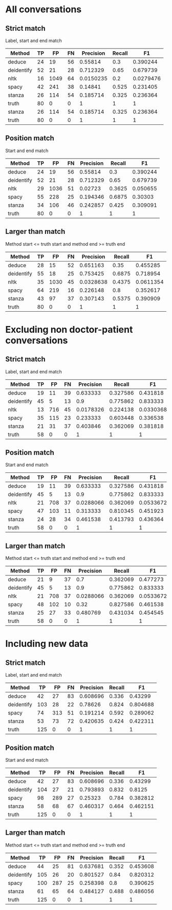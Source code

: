 # All conversations
## Strict match
Label, start and end match

| Method     |   TP |   FP |   FN |   Precision |   Recall |        F1 |
|------------|------|------|------|-------------|----------|-----------|
| deduce     |   24 |   19 |   56 |   0.55814   |    0.3   | 0.390244  |
| deidentify |   52 |   21 |   28 |   0.712329  |    0.65  | 0.679739  |
| nltk       |   16 | 1049 |   64 |   0.0150235 |    0.2   | 0.0279476 |
| spacy      |   42 |  241 |   38 |   0.14841   |    0.525 | 0.231405  |
| stanza     |   26 |  114 |   54 |   0.185714  |    0.325 | 0.236364  |
| truth      |   80 |    0 |    0 |   1         |    1     | 1         |
| stanza     |   26 |  114 |   54 |   0.185714  |    0.325 | 0.236364  |
| truth      |   80 |    0 |    0 |   1         |    1     | 1         |

## Position match
Start and end match

| Method     |   TP |   FP |   FN |   Precision |   Recall |       F1 |
|------------|------|------|------|-------------|----------|----------|
| deduce     |   24 |   19 |   56 |    0.55814  |   0.3    | 0.390244 |
| deidentify |   52 |   21 |   28 |    0.712329 |   0.65   | 0.679739 |
| nltk       |   29 | 1036 |   51 |    0.02723  |   0.3625 | 0.050655 |
| spacy      |   55 |  228 |   25 |    0.194346 |   0.6875 | 0.30303  |
| stanza     |   34 |  106 |   46 |    0.242857 |   0.425  | 0.309091 |
| truth      |   80 |    0 |    0 |    1        |   1      | 1        |

## Larger than match
Method start <= truth start and method end >= truth end

| Method     |   TP |   FP |   FN |   Precision |   Recall |        F1 |
|------------|------|------|------|-------------|----------|-----------|
| deduce     |   28 |   15 |   52 |   0.651163  |   0.35   | 0.455285  |
| deidentify |   55 |   18 |   25 |   0.753425  |   0.6875 | 0.718954  |
| nltk       |   35 | 1030 |   45 |   0.0328638 |   0.4375 | 0.0611354 |
| spacy      |   64 |  219 |   16 |   0.226148  |   0.8    | 0.352617  |
| stanza     |   43 |   97 |   37 |   0.307143  |   0.5375 | 0.390909  |
| truth      |   80 |    0 |    0 |   1         |   1      | 1         |

# Excluding non doctor-patient conversations
## Strict match
Label, start and end match

| Method     |   TP |   FP |   FN |   Precision |   Recall |        F1 |
|------------|------|------|------|-------------|----------|-----------|
| deduce     |   19 |   11 |   39 |   0.633333  | 0.327586 | 0.431818  |
| deidentify |   45 |    5 |   13 |   0.9       | 0.775862 | 0.833333  |
| nltk       |   13 |  716 |   45 |   0.0178326 | 0.224138 | 0.0330368 |
| spacy      |   35 |  115 |   23 |   0.233333  | 0.603448 | 0.336538  |
| stanza     |   21 |   31 |   37 |   0.403846  | 0.362069 | 0.381818  |
| truth      |   58 |    0 |    0 |   1         | 1        | 1         |

## Position match
Start and end match

| Method     |   TP |   FP |   FN |   Precision |   Recall |        F1 |
|------------|------|------|------|-------------|----------|-----------|
| deduce     |   19 |   11 |   39 |   0.633333  | 0.327586 | 0.431818  |
| deidentify |   45 |    5 |   13 |   0.9       | 0.775862 | 0.833333  |
| nltk       |   21 |  708 |   37 |   0.0288066 | 0.362069 | 0.0533672 |
| spacy      |   47 |  103 |   11 |   0.313333  | 0.810345 | 0.451923  |
| stanza     |   24 |   28 |   34 |   0.461538  | 0.413793 | 0.436364  |
| truth      |   58 |    0 |    0 |   1         | 1        | 1         |

## Larger than match
Method start <= truth start and method end >= truth end

| Method     |   TP |   FP |   FN |   Precision |   Recall |        F1 |
|------------|------|------|------|-------------|----------|-----------|
| deduce     |   21 |    9 |   37 |   0.7       | 0.362069 | 0.477273  |
| deidentify |   45 |    5 |   13 |   0.9       | 0.775862 | 0.833333  |
| nltk       |   21 |  708 |   37 |   0.0288066 | 0.362069 | 0.0533672 |
| spacy      |   48 |  102 |   10 |   0.32      | 0.827586 | 0.461538  |
| stanza     |   25 |   27 |   33 |   0.480769  | 0.431034 | 0.454545  |
| truth      |   58 |    0 |    0 |   1         | 1        | 1         |

# Including new data
## Strict match
Label, start and end match

| Method     |   TP |   FP |   FN |   Precision |   Recall |       F1 |
|------------|------|------|------|-------------|----------|----------|
| deduce     |   42 |   27 |   83 |    0.608696 |    0.336 | 0.43299  |
| deidentify |  103 |   28 |   22 |    0.78626  |    0.824 | 0.804688 |
| spacy      |   74 |  313 |   51 |    0.191214 |    0.592 | 0.289062 |
| stanza     |   53 |   73 |   72 |    0.420635 |    0.424 | 0.422311 |
| truth      |  125 |    0 |    0 |    1        |    1     | 1        |

## Position match
Start and end match

| Method     |   TP |   FP |   FN |   Precision |   Recall |       F1 |
|------------|------|------|------|-------------|----------|----------|
| deduce     |   42 |   27 |   83 |    0.608696 |    0.336 | 0.43299  |
| deidentify |  104 |   27 |   21 |    0.793893 |    0.832 | 0.8125   |
| spacy      |   98 |  289 |   27 |    0.25323  |    0.784 | 0.382812 |
| stanza     |   58 |   68 |   67 |    0.460317 |    0.464 | 0.462151 |
| truth      |  125 |    0 |    0 |    1        |    1     | 1        |

## Larger than match
Method start <= truth start and method end >= truth end

| Method     |   TP |   FP |   FN |   Precision |   Recall |       F1 |
|------------|------|------|------|-------------|----------|----------|
| deduce     |   44 |   25 |   81 |    0.637681 |    0.352 | 0.453608 |
| deidentify |  105 |   26 |   20 |    0.801527 |    0.84  | 0.820312 |
| spacy      |  100 |  287 |   25 |    0.258398 |    0.8   | 0.390625 |
| stanza     |   61 |   65 |   64 |    0.484127 |    0.488 | 0.486056 |
| truth      |  125 |    0 |    0 |    1        |    1     | 1        |